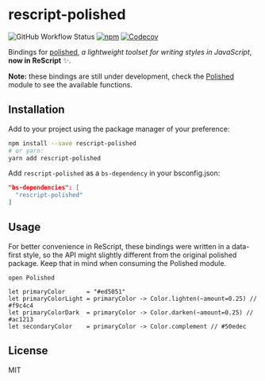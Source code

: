 # rescript-polished

![GitHub Workflow Status](https://img.shields.io/github/workflow/status/brnrdog/rescript-polished/Release?style=flat-square)
[![npm](https://img.shields.io/npm/v/rescript-polished?style=flat-square)](https://www.npmjs.com/package/rescript-polished)
[![Codecov](https://img.shields.io/codecov/c/github/brnrdog/rescript-polished?style=flat-square&token=GtTOH4bMML)](https://codecov.io/gh/brnrdog/rescript-polished)

Bindings for [polished](https://polished.js.org/), _a lightweight toolset for writing styles in JavaScript_, __now in ReScript__ ✨.

**Note:** these bindings are still under development, check the [Polished](https://github.com/brnrdog/rescript-polished/blob/master/src/Polished.res) module to see the available functions.

## Installation

Add to your project using the package manager of your preference:

```bash
npm install --save rescript-polished
# or yarn:
yarn add rescript-polished
```

Add `rescript-polished` as a `bs-dependency` in your bsconfig.json:

```json
"bs-dependencies": [
  "rescript-polished"
]
```

## Usage

For better convenience in ReScript, these bindings were written in a data-first style, so the API might slightly different from the original polished package. Keep that in mind when consuming the Polished module.

```rescript
open Polished

let primaryColor      = "#ed5051"
let primaryColorLight = primaryColor -> Color.lighten(~amount=0.25) // #f9c4c4
let primaryColorDark  = primaryColor -> Color.darken(~amount=0.25) // #ac1213
let secondaryColor    = primaryColor -> Color.complement // #50edec
```


## License

MIT
